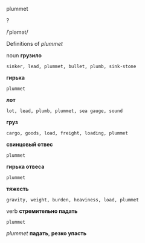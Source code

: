 plummet

?

/ˈpləmət/

Definitions of _plummet_

noun
**грузило**

    sinker, lead, plummet, bullet, plumb, sink-stone
**гирька**

    plummet
**лот**

    lot, lead, plumb, plummet, sea gauge, sound
**груз**

    cargo, goods, load, freight, loading, plummet
**свинцовый отвес**

    plummet
**гирька отвеса**

    plummet
**тяжесть**

    gravity, weight, burden, heaviness, load, plummet

verb
**стремительно падать**

    plummet

_plummet_
**падать**, **резко упасть**